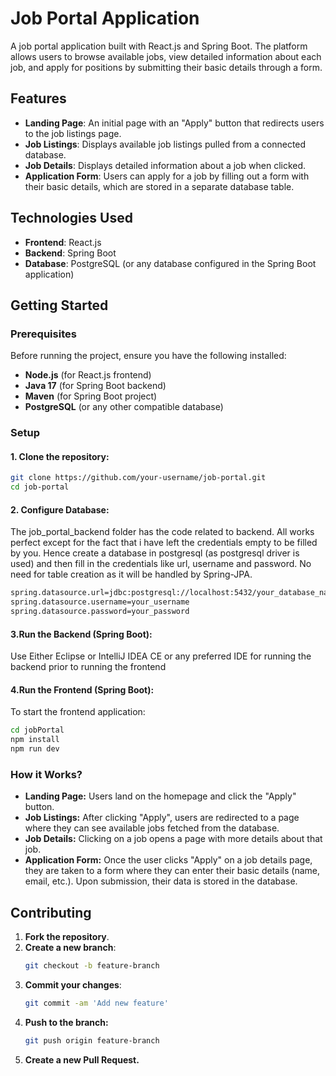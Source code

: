 # Job Portal Application

A job portal application built with React.js and Spring Boot. The platform allows users to browse available jobs, view detailed information about each job, and apply for positions by submitting their basic details through a form.

## Features

- **Landing Page**: An initial page with an "Apply" button that redirects users to the job listings page.
- **Job Listings**: Displays available job listings pulled from a connected database.
- **Job Details**: Displays detailed information about a job when clicked.
- **Application Form**: Users can apply for a job by filling out a form with their basic details, which are stored in a separate database table.

## Technologies Used

- **Frontend**: React.js
- **Backend**: Spring Boot
- **Database**: PostgreSQL (or any database configured in the Spring Boot application)

## Getting Started

### Prerequisites

Before running the project, ensure you have the following installed:

- **Node.js** (for React.js frontend)
- **Java 17** (for Spring Boot backend)
- **Maven** (for Spring Boot project)
- **PostgreSQL** (or any other compatible database)

### Setup

#### 1. Clone the repository:

```bash
git clone https://github.com/your-username/job-portal.git
cd job-portal
```
#### 2. Configure Database:
The job_portal_backend folder has the code related to backend. All works perfect except for the fact that i have left the credentials empty to be filled by you. Hence create a database in postgresql (as postgresql driver is used) and then fill in the credentials like url, username and password. No need for table creation as it will be handled by Spring-JPA.
```bash
spring.datasource.url=jdbc:postgresql://localhost:5432/your_database_name
spring.datasource.username=your_username
spring.datasource.password=your_password
```
#### 3.Run the Backend (Spring Boot):
Use Either Eclipse or IntelliJ IDEA CE or any preferred IDE for running the backend prior to running the frontend

#### 4.Run the Frontend (Spring Boot):
To start the frontend application:
```bash
cd jobPortal
npm install
npm run dev
```
### How it Works?
- **Landing Page:** Users land on the homepage and click the "Apply" button.
- **Job Listings:** After clicking "Apply", users are redirected to a page where they can see available jobs fetched from the database.
- **Job Details:** Clicking on a job opens a page with more details about that job.
- **Application Form:** Once the user clicks "Apply" on a job details page, they are taken to a form where they can enter their basic details (name, email, etc.). Upon submission, their data is stored in the database.

## Contributing
1. **Fork the repository**.
2. **Create a new branch**:
   ```bash
   git checkout -b feature-branch
   ```
3. **Commit your changes**:
   ```bash
   git commit -am 'Add new feature'
   ```
4. **Push to the branch:**
   ```bash
   git push origin feature-branch
   ```
5. **Create a new Pull Request.**

